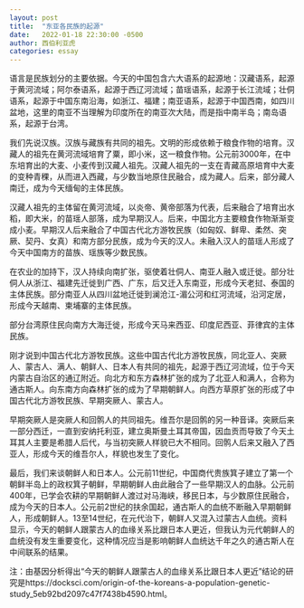 ```yaml
---
layout: post
title:  "东亚各民族的起源"
date:   2022-01-18 22:30:00 -0500
author: 西伯利亚虎
categories: essay
---
```


语言是民族划分的主要依据。今天的中国包含六大语系的起源地：汉藏语系，起源于黄河流域；阿尔泰语系，起源于西辽河流域；苗瑶语系，起源于长江流域；壮侗语系，起源于中国东南沿海，如浙江、福建；南亚语系，起源于中国西南，如四川盆地，这里的南亚不当理解为印度所在的南亚次大陆，而是指中南半岛；南岛语系，起源于台湾。

我们先说汉族。汉族与藏族有共同的祖先。文明的形成依赖于粮食作物的培育。汉藏人的祖先在黄河流域培育了粟，即小米，这一粮食作物。公元前3000年，在中东培育出的大麦、小麦传到汉藏人祖先。汉藏人祖先的一支在青藏高原培育中大麦的变种青稞，从而进入西藏，与少数当地原住民融合，成为藏人。后来，部分藏人南迁，成为今天缅甸的主体民族。

汉藏人祖先的主体留在黄河流域，以炎帝、黄帝部落为代表，后来融合了培育出水稻，即大米，的苗瑶人部落，成为早期汉人。后来，中国北方主要粮食作物渐渐变成小麦。早期汉人后来融合了中国古代北方游牧民族（如匈奴、鲜卑、柔然、突厥、契丹、女真）和南方部分民族，成为今天的汉人。未融入汉人的苗瑶人形成了今天中国南方的苗族、瑶族等少数民族。

在农业的加持下，汉人持续向南扩张，驱使着壮侗人、南亚人融入或迁徙。部分壮侗人从浙江、福建先迁徙到广西、广东，后又迁入东南亚，形成今天老挝、泰国的主体民族。部分南亚人从四川盆地迁徙到澜沧江-湄公河和红河流域，沿河定居，形成今天越南、柬埔寨的主体民族。

部分台湾原住民向南方大海迁徙，形成今天马来西亚、印度尼西亚、菲律宾的主体民族。

刚才说到中国古代北方游牧民族。这些中国古代北方游牧民族，同北亚人、突厥人、蒙古人、满人、朝鲜人、日本人有共同的祖先，起源于西辽河流域，位于今天内蒙古自治区的通辽附近。向北方和东方森林扩张的成为了北亚人和满人，合称为通古斯人。向东南方向森林扩张的成为了早期朝鲜人。向西方草原扩张的形成了中国古代北方游牧民族、早期突厥人、蒙古人。

早期突厥人是突厥人和回鹘人的共同祖先。维吾尔是回鹘的另一种音译。突厥后来一部分西迁，一直到安纳托利亚，建立奥斯曼土耳其帝国，因血贡而导致了今天土耳其人主要是希腊人后代，与当初突厥人样貌已大不相同。回鹘人后来又融入了西亚人，形成今天的维吾尔人，样貌也发生了变化。

最后，我们来谈朝鲜人和日本人。公元前11世纪，中国商代贵族箕子建立了第一个朝鲜半岛上的政权箕子朝鲜，早期朝鲜人由此融合了一些早期汉人的血脉。公元前400年，已学会农耕的早期朝鲜人渡过对马海峡，移民日本，与少数原住民融合，成为今天的日本人。公元前2世纪的扶余国起，通古斯人的血统不断融入早期朝鲜人，形成朝鲜人。13至14世纪，在元代治下，朝鲜人又混入过蒙古人血统。资料显示，今天的朝鲜人跟蒙古人的血缘关系比跟日本人更近，但我认为元代朝鲜人的血统没有发生重要变化，这种情况应当是影响朝鲜人血统达千年之久的通古斯人在中间联系的结果。

注：由基因分析得出“今天的朝鲜人跟蒙古人的血缘关系比跟日本人更近”结论的研究是https://docksci.com/origin-of-the-koreans-a-population-genetic-study_5eb92bd2097c47f7438b4590.html。